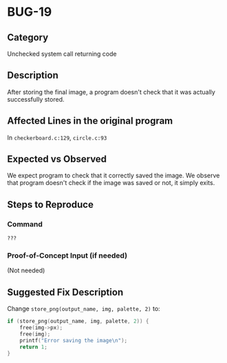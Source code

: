 # BUG-19
## Category
Unchecked system call returning code

## Description

After storing the final image, a program doesn't check that it was actually successfully stored.

## Affected Lines in the original program
In `checkerboard.c:129`, `circle.c:93`

## Expected vs Observed
We expect program to check that it correctly saved the image. We observe that program doesn't check if the image was saved or not, it simply exits.

## Steps to Reproduce

### Command

```
???
```
### Proof-of-Concept Input (if needed)
(Not needed)

## Suggested Fix Description
Change `store_png(output_name, img, palette, 2)` to:
```c
if (store_png(output_name, img, palette, 2)) {
    free(img->px);
    free(img);
    printf("Error saving the image\n");
    return 1;
}
```
